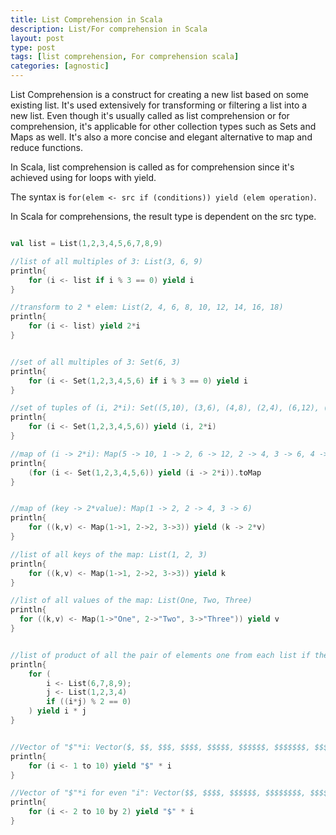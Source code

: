 ```yaml
---
title: List Comprehension in Scala
description: List/For comprehension in Scala
layout: post
type: post
tags: [list comprehension, For comprehension scala]
categories: [agnostic]
---
```



List Comprehension is a construct for creating a new list based on some existing list. It's used extensively for transforming or filtering a list into a new list. Even though it's usually called as list comprehension or for comprehension, it's applicable for other collection types such as Sets and Maps as well. It's also a more concise and elegant alternative to map and reduce functions.

In Scala, list comprehension is called as for comprehension since it's achieved using for loops with yield.

The syntax is `for(elem <- src if (conditions)) yield (elem operation)`.

In Scala for comprehensions, the result type is dependent on the src type.


```scala

val list = List(1,2,3,4,5,6,7,8,9)

//list of all multiples of 3: List(3, 6, 9)
println{
	for (i <- list if i % 3 == 0) yield i
}

//transform to 2 * elem: List(2, 4, 6, 8, 10, 12, 14, 16, 18)
println{
	for (i <- list) yield 2*i
}


//set of all multiples of 3: Set(6, 3)
println{
	for (i <- Set(1,2,3,4,5,6) if i % 3 == 0) yield i
}

//set of tuples of (i, 2*i): Set((5,10), (3,6), (4,8), (2,4), (6,12), (1,2))
println{
	for (i <- Set(1,2,3,4,5,6)) yield (i, 2*i)
}

//map of (i -> 2*i): Map(5 -> 10, 1 -> 2, 6 -> 12, 2 -> 4, 3 -> 6, 4 -> 8)
println{
	(for (i <- Set(1,2,3,4,5,6)) yield (i -> 2*i)).toMap
}


//map of (key -> 2*value): Map(1 -> 2, 2 -> 4, 3 -> 6)
println{
	for ((k,v) <- Map(1->1, 2->2, 3->3)) yield (k -> 2*v)
}

//list of all keys of the map: List(1, 2, 3)
println{
	for ((k,v) <- Map(1->1, 2->2, 3->3)) yield k
}

//list of all values of the map: List(One, Two, Three)
println{
  for ((k,v) <- Map(1->"One", 2->"Two", 3->"Three")) yield v
}


//list of product of all the pair of elements one from each list if the product is even: List(6, 12, 18, 24, 14, 28, 8, 16, 24, 32, 18, 36)
println{
	for (
    	i <- List(6,7,8,9);
        j <- List(1,2,3,4)
        if ((i*j) % 2 == 0)
    ) yield i * j
}


//Vector of "$"*i: Vector($, $$, $$$, $$$$, $$$$$, $$$$$$, $$$$$$$, $$$$$$$$, $$$$$$$$$, $$$$$$$$$$)
println{
	for (i <- 1 to 10) yield "$" * i
}

//Vector of "$"*i for even "i": Vector($$, $$$$, $$$$$$, $$$$$$$$, $$$$$$$$$$)
println{
	for (i <- 2 to 10 by 2) yield "$" * i
}

```
